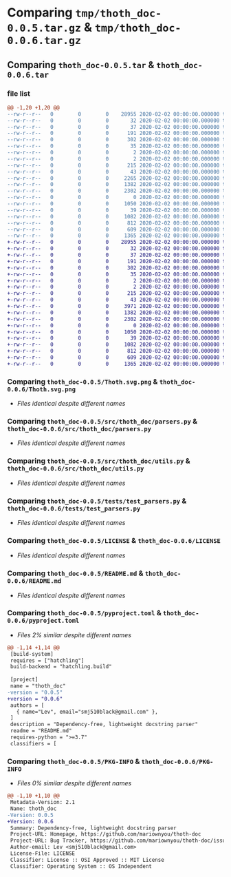 # Comparing `tmp/thoth_doc-0.0.5.tar.gz` & `tmp/thoth_doc-0.0.6.tar.gz`

## Comparing `thoth_doc-0.0.5.tar` & `thoth_doc-0.0.6.tar`

### file list

```diff
@@ -1,20 +1,20 @@
--rw-r--r--   0        0        0    28955 2020-02-02 00:00:00.000000 thoth_doc-0.0.5/Thoth.svg.png
--rw-r--r--   0        0        0       32 2020-02-02 00:00:00.000000 thoth_doc-0.0.5/vscode.env
--rw-r--r--   0        0        0       37 2020-02-02 00:00:00.000000 thoth_doc-0.0.5/.pytest_cache/.gitignore
--rw-r--r--   0        0        0      191 2020-02-02 00:00:00.000000 thoth_doc-0.0.5/.pytest_cache/CACHEDIR.TAG
--rw-r--r--   0        0        0      302 2020-02-02 00:00:00.000000 thoth_doc-0.0.5/.pytest_cache/README.md
--rw-r--r--   0        0        0       35 2020-02-02 00:00:00.000000 thoth_doc-0.0.5/.pytest_cache/v/cache/lastfailed
--rw-r--r--   0        0        0        2 2020-02-02 00:00:00.000000 thoth_doc-0.0.5/.pytest_cache/v/cache/nodeids
--rw-r--r--   0        0        0        2 2020-02-02 00:00:00.000000 thoth_doc-0.0.5/.pytest_cache/v/cache/stepwise
--rw-r--r--   0        0        0      215 2020-02-02 00:00:00.000000 thoth_doc-0.0.5/.vscode/settings.json
--rw-r--r--   0        0        0       43 2020-02-02 00:00:00.000000 thoth_doc-0.0.5/src/thoth_doc/__init__.py
--rw-r--r--   0        0        0     2265 2020-02-02 00:00:00.000000 thoth_doc-0.0.5/src/thoth_doc/main.py
--rw-r--r--   0        0        0     1382 2020-02-02 00:00:00.000000 thoth_doc-0.0.5/src/thoth_doc/parsers.py
--rw-r--r--   0        0        0     2302 2020-02-02 00:00:00.000000 thoth_doc-0.0.5/src/thoth_doc/utils.py
--rw-r--r--   0        0        0        0 2020-02-02 00:00:00.000000 thoth_doc-0.0.5/tests/__init__.py
--rw-r--r--   0        0        0     1050 2020-02-02 00:00:00.000000 thoth_doc-0.0.5/tests/test_parsers.py
--rw-r--r--   0        0        0       39 2020-02-02 00:00:00.000000 thoth_doc-0.0.5/.gitignore
--rw-r--r--   0        0        0     1082 2020-02-02 00:00:00.000000 thoth_doc-0.0.5/LICENSE
--rw-r--r--   0        0        0      812 2020-02-02 00:00:00.000000 thoth_doc-0.0.5/README.md
--rw-r--r--   0        0        0      609 2020-02-02 00:00:00.000000 thoth_doc-0.0.5/pyproject.toml
--rw-r--r--   0        0        0     1365 2020-02-02 00:00:00.000000 thoth_doc-0.0.5/PKG-INFO
+-rw-r--r--   0        0        0    28955 2020-02-02 00:00:00.000000 thoth_doc-0.0.6/Thoth.svg.png
+-rw-r--r--   0        0        0       32 2020-02-02 00:00:00.000000 thoth_doc-0.0.6/vscode.env
+-rw-r--r--   0        0        0       37 2020-02-02 00:00:00.000000 thoth_doc-0.0.6/.pytest_cache/.gitignore
+-rw-r--r--   0        0        0      191 2020-02-02 00:00:00.000000 thoth_doc-0.0.6/.pytest_cache/CACHEDIR.TAG
+-rw-r--r--   0        0        0      302 2020-02-02 00:00:00.000000 thoth_doc-0.0.6/.pytest_cache/README.md
+-rw-r--r--   0        0        0       35 2020-02-02 00:00:00.000000 thoth_doc-0.0.6/.pytest_cache/v/cache/lastfailed
+-rw-r--r--   0        0        0        2 2020-02-02 00:00:00.000000 thoth_doc-0.0.6/.pytest_cache/v/cache/nodeids
+-rw-r--r--   0        0        0        2 2020-02-02 00:00:00.000000 thoth_doc-0.0.6/.pytest_cache/v/cache/stepwise
+-rw-r--r--   0        0        0      215 2020-02-02 00:00:00.000000 thoth_doc-0.0.6/.vscode/settings.json
+-rw-r--r--   0        0        0       43 2020-02-02 00:00:00.000000 thoth_doc-0.0.6/src/thoth_doc/__init__.py
+-rw-r--r--   0        0        0     3971 2020-02-02 00:00:00.000000 thoth_doc-0.0.6/src/thoth_doc/main.py
+-rw-r--r--   0        0        0     1382 2020-02-02 00:00:00.000000 thoth_doc-0.0.6/src/thoth_doc/parsers.py
+-rw-r--r--   0        0        0     2302 2020-02-02 00:00:00.000000 thoth_doc-0.0.6/src/thoth_doc/utils.py
+-rw-r--r--   0        0        0        0 2020-02-02 00:00:00.000000 thoth_doc-0.0.6/tests/__init__.py
+-rw-r--r--   0        0        0     1050 2020-02-02 00:00:00.000000 thoth_doc-0.0.6/tests/test_parsers.py
+-rw-r--r--   0        0        0       39 2020-02-02 00:00:00.000000 thoth_doc-0.0.6/.gitignore
+-rw-r--r--   0        0        0     1082 2020-02-02 00:00:00.000000 thoth_doc-0.0.6/LICENSE
+-rw-r--r--   0        0        0      812 2020-02-02 00:00:00.000000 thoth_doc-0.0.6/README.md
+-rw-r--r--   0        0        0      609 2020-02-02 00:00:00.000000 thoth_doc-0.0.6/pyproject.toml
+-rw-r--r--   0        0        0     1365 2020-02-02 00:00:00.000000 thoth_doc-0.0.6/PKG-INFO
```

### Comparing `thoth_doc-0.0.5/Thoth.svg.png` & `thoth_doc-0.0.6/Thoth.svg.png`

 * *Files identical despite different names*

### Comparing `thoth_doc-0.0.5/src/thoth_doc/parsers.py` & `thoth_doc-0.0.6/src/thoth_doc/parsers.py`

 * *Files identical despite different names*

### Comparing `thoth_doc-0.0.5/src/thoth_doc/utils.py` & `thoth_doc-0.0.6/src/thoth_doc/utils.py`

 * *Files identical despite different names*

### Comparing `thoth_doc-0.0.5/tests/test_parsers.py` & `thoth_doc-0.0.6/tests/test_parsers.py`

 * *Files identical despite different names*

### Comparing `thoth_doc-0.0.5/LICENSE` & `thoth_doc-0.0.6/LICENSE`

 * *Files identical despite different names*

### Comparing `thoth_doc-0.0.5/README.md` & `thoth_doc-0.0.6/README.md`

 * *Files identical despite different names*

### Comparing `thoth_doc-0.0.5/pyproject.toml` & `thoth_doc-0.0.6/pyproject.toml`

 * *Files 2% similar despite different names*

```diff
@@ -1,14 +1,14 @@
 [build-system]
 requires = ["hatchling"]
 build-backend = "hatchling.build"
 
 [project]
 name = "thoth_doc"
-version = "0.0.5"
+version = "0.0.6"
 authors = [
   { name="Lev", email="smj510black@gmail.com" },
 ]
 description = "Dependency-free, lightweight docstring parser"
 readme = "README.md"
 requires-python = ">=3.7"
 classifiers = [
```

### Comparing `thoth_doc-0.0.5/PKG-INFO` & `thoth_doc-0.0.6/PKG-INFO`

 * *Files 0% similar despite different names*

```diff
@@ -1,10 +1,10 @@
 Metadata-Version: 2.1
 Name: thoth_doc
-Version: 0.0.5
+Version: 0.0.6
 Summary: Dependency-free, lightweight docstring parser
 Project-URL: Homepage, https://github.com/mariownyou/thoth-doc
 Project-URL: Bug Tracker, https://github.com/mariownyou/thoth-doc/issues
 Author-email: Lev <smj510black@gmail.com>
 License-File: LICENSE
 Classifier: License :: OSI Approved :: MIT License
 Classifier: Operating System :: OS Independent
```

